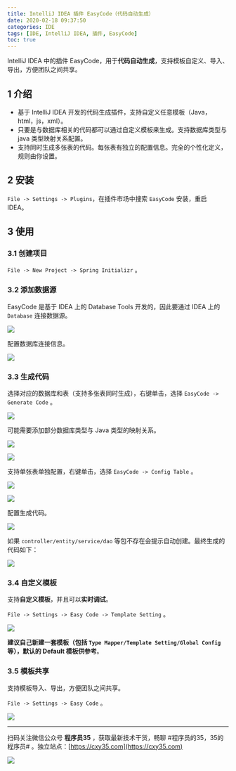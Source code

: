 ```yaml
---
title: IntelliJ IDEA 插件 EasyCode（代码自动生成）
date: 2020-02-18 09:37:50
categories: IDE
tags: [IDE, IntelliJ IDEA, 插件, EasyCode]
toc: true
---
```

IntelliJ IDEA 中的插件 EasyCode，用于**代码自动生成**，支持模板自定义、导入、导出，方便团队之间共享。
<!-- more -->

## 1 介绍

- 基于 IntelliJ IDEA 开发的代码生成插件，支持自定义任意模板（Java，html，js，xml）。
- 只要是与数据库相关的代码都可以通过自定义模板来生成。支持数据库类型与 java 类型映射关系配置。
- 支持同时生成多张表的代码。每张表有独立的配置信息。完全的个性化定义，规则由你设置。

## 2 安装

`File -> Settings -> Plugins`，在插件市场中搜索 `EasyCode` 安装，重启 IDEA。

## 3 使用

### 3.1 创建项目

`File -> New Project -> Spring Initializr` 。

### 3.2 添加数据源

EasyCode 是基于 IDEA 上的 Database Tools 开发的，因此要通过 IDEA 上的 `Database` 连接数据源。

![](https://oscimg.oschina.net/oscnet/up-74e0b0d3c2e6245e9e29f4d21661cfdc150.JPEG)

配置数据库连接信息。

![](https://oscimg.oschina.net/oscnet/up-a099792cfa639dddcd549ffef7702274818.JPEG)

### 3.3 生成代码

选择对应的数据库和表（支持多张表同时生成），右键单击，选择 `EasyCode -> Generate Code` 。

![](https://oscimg.oschina.net/oscnet/up-f4ac0513e30aadd503dcaf89507ac53d008.JPEG)

可能需要添加部分数据库类型与 Java 类型的映射关系。

![](https://oscimg.oschina.net/oscnet/up-2eb4107d45073537d99d20caff974e0add7.JPEG)

![](https://oscimg.oschina.net/oscnet/up-76f65701be38eebb9d714e2c4e12df41c8d.JPEG)

支持单张表单独配置，右键单击，选择 `EasyCode -> Config Table` 。

![](https://oscimg.oschina.net/oscnet/up-0241e081fb46cfd6894840d7acc1310cf98.JPEG)

![](https://oscimg.oschina.net/oscnet/up-c8c5f8e3b520aa77ae108af2960cd98ab3c.JPEG)

配置生成代码。

![](https://oscimg.oschina.net/oscnet/up-a5d7686239f279e43de922fac4b39372c8d.JPEG)

如果 `controller/entity/service/dao` 等包不存在会提示自动创建。最终生成的代码如下：

![](https://oscimg.oschina.net/oscnet/up-1f49b8c77616760e708e796ffa9703beb20.JPEG)

### 3.4 自定义模板

支持**自定义模板**，并且可以**实时调试**。

`File -> Settings -> Easy Code -> Template Setting` 。

![](https://oscimg.oschina.net/oscnet/up-e5bc71bd3cd7464e0e0ecd470388c5270f7.JPEG)

**建议自己新建一套模板（包括 `Type Mapper/Template Setting/Global Config` 等），默认的 Default 模板供参考**。

### 3.5 模板共享

支持模板导入、导出，方便团队之间共享。

`File -> Settings -> Easy Code` 。

![](https://oscimg.oschina.net/oscnet/up-71913d7e081d75241a66b147f77909b8cb5.png)


---

扫码关注微信公众号 **程序员35** ，获取最新技术干货，畅聊 #程序员的35，35的程序员# 。独立站点：[https://cxy35.com](https://cxy35.com)

![](https://oscimg.oschina.net/oscnet/up-285838b9c516db5bb1ba760f292f2346078.JPEG)